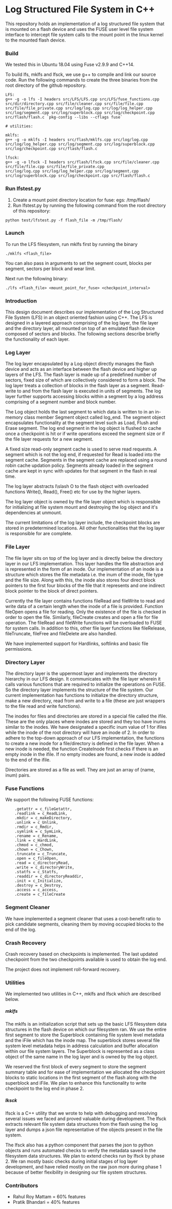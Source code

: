 # Log Structured File System in C++

This repository holds an implementation of a log structured file system that is mounted on a flash device and uses the FUSE user level file system interface to intercept file system calls to the mount point in the linux kernel to the mounted flash device.

### Build

We tested this in Ubuntu 18.04 using Fuse v2.9.9 and C++14.

To build lfs, mklfs and lfsck, we use g++ to compile and link our source code. Run the following commands to create the three binaries from the root directory of the github repository.

```
LFS:
g++ -g -o lfs -I headers src/LFS/LFS.cpp src/LFS/fuse_functions.cpp src/dir/directory.cpp src/file/cleaner.cpp src/file/file.cpp src/file/file_private.cpp src/log/log.cpp src/log/log_helper.cpp src/log/segment.cpp src/log/superblock.cpp src/log/checkpoint.cpp src/flash/flash.c `pkg-config --libs --cflags fuse`

# utilities:

mklfs:
g++ -g -o mklfs -I headers src/flash/mklfs.cpp src/log/log.cpp src/log/log_helper.cpp src/log/segment.cpp src/log/superblock.cpp src/log/checkpoint.cpp src/flash/flash.c

lfsck: 
g++ -g -o lfsck -I headers src/flash/lfsck.cpp src/file/cleaner.cpp 
src/file/file.cpp src/file/file_private.cpp
src/log/log.cpp src/log/log_helper.cpp src/log/segment.cpp 
src/log/superblock.cpp src/log/checkpoint.cpp src/flash/flash.c
```

### Run lfstest.py

1. Create a mount point directory location for fuse: egs: /tmp/flash/
2. Run lfstest.py by running the following command from the root directory of this repository:

```
python test/lfstest.py -f flash_file -m /tmp/flash/
```

### Launch 

To run the LFS filesystem, run mklfs first by running the binary 

```
./mklfs <flash_file>
```

You can also pass in arguments to set the segment count, blocks per segment, sectors per block and wear limit.

Next run the following binary:

```
./lfs <flash_file> <mount_point_for_fuse> <checkpoint_interval>
```


### Introduction

This design document describes our implementation of the Log Structured File System (LFS) in an object oriented fashion using C++. The LFS is designed in a layered approach comprising of the log layer, the file layer and the directory layer, all mounted on top of an emulated flash device composed of sectors and blocks. The following sections describe briefly the functionality of each layer.

### Log Layer

The log layer encapsulated by a Log object directly manages the flash device and acts as an interface between the flash device and higher up layers of the LFS. The flash layer is made up of a predefined number of sectors, fixed size of which are collectively considered to form a block. The log layer treats a collection of blocks in the flash layer as a segment. Read-write to and from the flash layer is executed in units of segments. The log layer further supports accessing blocks within a segment by a log address comprising of a segment number and block number. 

The Log object holds the last segment to which data is written to in an in-memory class member Segment object called log\_end. The segment object encapsulates functionality at the segment level such as Load, Flush and Erase segment. The log end segment in the log object is flushed to cache once a checkpoint is hit or if write operations exceed the segment size or if the file layer requests for a new segment.

A fixed size read-only segment cache is used to serve read requests. A segment which is not the log end, if requested for Read is loaded into the segment cache. Segments in the segment cache are replaced using a round robin cache updation policy. Segments already loaded in the segment cache are kept in sync with updates for that segment in the flash in real time.

The log layer abstracts I\slash O to the flash object with overloaded functions Write(), Read(), Free() etc for use by the higher layers.

The log layer object is owned by the file layer object which is responsible for initializing at file system mount and destroying the log object and it's dependencies at unmount.

The current limitations of the log layer include, the checkpoint blocks are stored in predetermined locations. All other functionalities that the log layer is responsible for are complete.

### File Layer

The file layer sits on top of the log layer and is directly below the directory layer in our LFS implementation. This layer handles the file abstraction and is represented in the form of an inode. Our implementation of an inode is a structure which stores the file metadata i.e. the inum of the inode, file type and the file size. Along with this, the inode also stores four direct block pointers to the first four blocks of the file that it represents and one indirect block pointer to the block of direct pointers.

Currently the file layer contains functions fileRead and  fileWrite to read and write data of a certain length when the inode of a file is provided. Function fileOpen opens a file for reading. Only the existence of the file is checked in order to open the file. Similarly, fileCreate creates and open a file for file operation. The fileRead and fileWrite functions will be overloaded to FUSE for system calls. In addition to this, other file layer functions like fileRelease, fileTruncate, fileFree and fileDelete are also handled.

We have implemented support for Hardlinks, softlinks and basic file permissions.

### Directory Layer

The directory layer is the uppermost layer and implements the directory hierarchy in our LFS design. It communicates with the file layer wherein it calls various functions that are required to initialize the operations on FUSE. So the directory layer implements the structure of the file system. Our current implementation has functions to initialize the directory structure, make a new directory, read from and write to a file (these are just wrappers to the file read and write functions).

The inodes for files and directories are stored in a special file called the ifile. These are the only places where inodes are stored and they too have inums similar to the inodes. We have designated a specific inum value of 1 for ifiles while the inode of the root directory will have an inode of 2.
In order to adhere to the top-down approach of our LFS implementation, the functions to create a new inode for a file/directory is defined in the file layer. When a new inode is needed, the function CreateInode first checks if there is an empty inode in the ifile. If no empty inodes are found, a new inode is added to the end of the ifile.

Directories are stored as a file as well. They are just an array of (name, inum) pairs.

### Fuse Functions

We support the following FUSE functions:

```
    .getattr = c_fileGetattr,
    .readlink = c_ReadLink,
    .mkdir = c_makeDirectory,
    .unlink = c_Unlink,
    .rmdir = c_Rmdir,
    .symlink = c_SymLink,
    .rename = c_Rename,
    .link = c_HardLink,
    .chmod = c_chmod,
    .chown = c_Chown,
    .truncate = c_Truncate,
    .open = c_fileOpen,
    .read = c_directoryRead,
    .write = c_directoryWrite,
    .statfs = c_Statfs,
    .readdir = c_directoryReaddir,
    .init = c_Initialize,
    .destroy = c_Destroy,
    .access = c_access,
    .create = c_fileCreate
```

### Segment Cleaner

We have implemented a segment cleaner that uses a cost-benefit ratio to pick candidate segments, cleaning them by moving occupied blocks to the end of the log.

### Crash Recovery

Crash recovery based on checkpoints is implemented. The last updated checkpoint from the two checkpoints available is used to obtain the log end.

The project does not implement roll-forward recovery.

### Utilities

We implemented two utilities in C++, mklfs and lfsck which are described below.

##### mklfs

The mklfs is an initialization script that sets up the basic LFS filesystem data structures in the flash device on which our filesystem ran. We use the entire first segment to store the Superblock containing file system level metadata and the iFile which has the inode map. The superblock stores several file system level metadata helps in address calculation and buffer allocation within our file system layers. The Superblock is represented as a class object of the same name in the log layer and is owned by the log object.

We reserved the first block of every segment to store the segment summary table and for ease of implementation we allocated the checkpoint blocks to static locations in the first segment of the flash along with the superblock and iFile. We plan to enhance this functionality to write checkpoint to the log end in phase 2.

##### lksck

lfsck is a C++ utility that we wrote to help with debugging and resolving several issues we faced and proved valuable during development. The lfsck extracts relevant file system data structures from the flash using the log layer and dumps a json file representative of the objects present in the file system.

The lfsck also has a python component that parses the json to python objects and runs automated checks to verify the metadata saved in the filesystem data structures. We plan to extend checks run by lfsck by phase 2. We ran mostly basic checks during initial stages of log layer development, and have relied mostly on the raw json more during phase 1 because of better flexibility in designing our file system structures.

### Contributors
- Rahul Roy Mattam = 60% features
- Pratik Bhandari = 40% features
